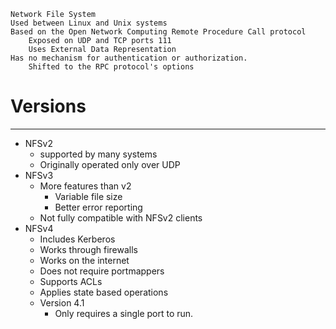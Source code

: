 	Network File System
	Used between Linux and Unix systems
	Based on the Open Network Computing Remote Procedure Call protocol
		Exposed on UDP and TCP ports 111
		Uses External Data Representation
	Has no mechanism for authentication or authorization.
		Shifted to the RPC protocol's options
# Versions
***
- NFSv2
	- supported by many systems
	- Originally operated only over UDP
- NFSv3
	- More features than v2
		- Variable file size
		- Better error reporting
	- Not fully compatible with NFSv2 clients
- NFSv4
	- Includes Kerberos
	- Works through firewalls
	- Works on the internet
	- Does not require portmappers
	- Supports ACLs
	- Applies state based operations
	- Version 4.1
		- Only requires a single port to run.